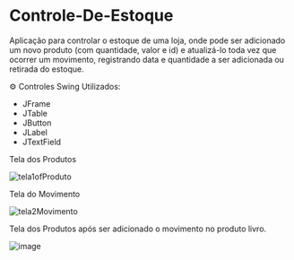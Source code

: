 # Controle-De-Estoque

Aplicação para controlar o estoque de uma loja, onde pode ser adicionado um novo produto (com quantidade, valor e id) e atualizá-lo toda vez que ocorrer um movimento, registrando data e quantidade a ser adicionada ou retirada do estoque.


 ⚙ Controles Swing Utilizados:
 
 - JFrame
 - JTable
 - JButton
 - JLabel
 - JTextField

Tela dos Produtos

![tela1ofProduto](https://user-images.githubusercontent.com/101207167/171660130-0c149a44-482d-4a75-b9e7-e4a4a180f7bb.png)


Tela do Movimento

![tela2Movimento](https://user-images.githubusercontent.com/101207167/171661092-b5896628-ad00-42f0-b240-c969e8bd035f.png)
 
 
Tela dos Produtos após ser adicionado o movimento no produto livro.

![image](https://user-images.githubusercontent.com/101207167/171661824-b999d239-1299-4b0d-8cad-f725af4447ba.png)
